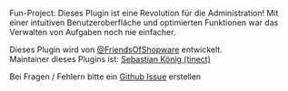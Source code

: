 Fun-Project: Dieses Plugin ist eine Revolution für die Administration! Mit einer intuitiven Benutzeroberfläche und optimierten Funktionen war das Verwalten von Aufgaben noch nie einfacher.

Dieses Plugin wird von [@FriendsOfShopware](https://store.shopware.com/friends-of-shopware.html) entwickelt.  
Maintainer dieses Plugins ist: [Sebastian König (tinect)](https://github.com/tinect)

Bei Fragen / Fehlern bitte ein [Github Issue](https://github.com/FriendsOfShopware/FroshNicerAdmin/issues/new) erstellen
